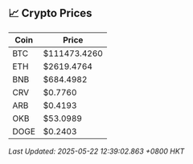## 📈 Crypto Prices

| Coin | Price |
| ---- | ----- |
| BTC | $111473.4260 |
| ETH | $2619.4764 |
| BNB | $684.4982 |
| CRV | $0.7760 |
| ARB | $0.4193 |
| OKB | $53.0989 |
| DOGE | $0.2403 |

_Last Updated: 2025-05-22 12:39:02.863 +0800 HKT_